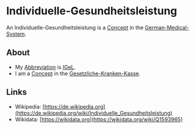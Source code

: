 # Individuelle-Gesundheitsleistung

An Individuelle-Gesundheitsleistung is a [Concept](600011.md) in the [German-Medical-System](8000999.md).

## About

- My [Abbreviation](210000000.md) is [IGeL](8001007.md).
- I am a [Concept](600011.md) in the [Gesetzliche-Kranken-Kasse](8001008.md).

## Links

- Wikipedia: [https://de.wikipedia.org](https://de.wikipedia.org/wiki/Individuelle_Gesundheitsleistung)
- Wikidata: [https://wikidata.org](https://wikidata.org/wiki/Q1593965)
